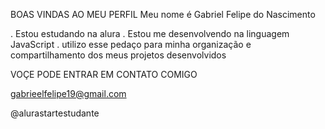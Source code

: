 BOAS VINDAS AO MEU PERFIL
Meu nome é Gabriel Felipe do Nascimento

. Estou estudando na alura
. Estou me desenvolvendo na linguagem JavaScript
. utilizo esse pedaço para minha organização e compartilhamento dos meus projetos desenvolvidos

VOÇE PODE ENTRAR EM CONTATO COMIGO

gabrieelfelipe19@gmail.com

@alurastartestudante
